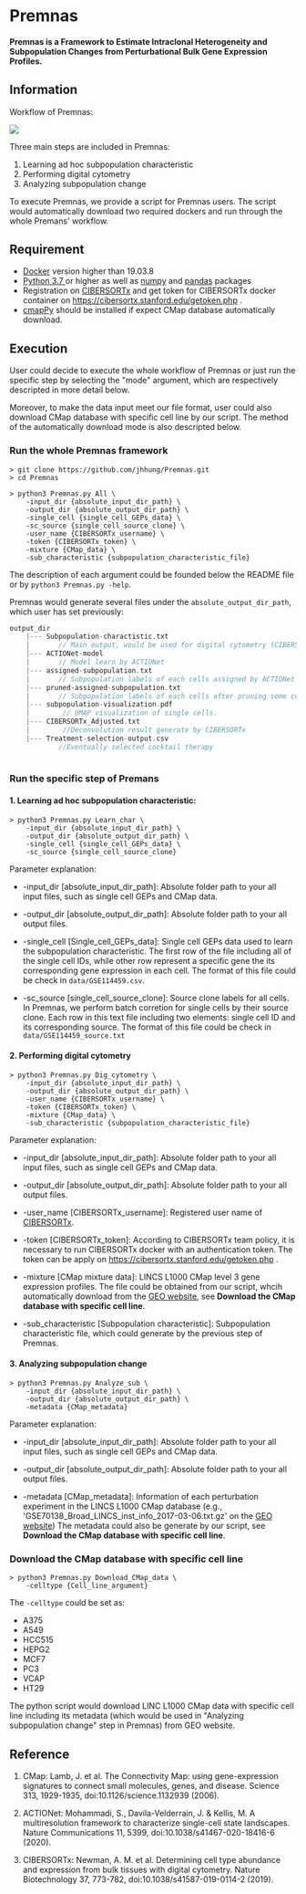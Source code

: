 # Premnas
#### Premnas is a Framework to Estimate Intraclonal Heterogeneity and Subpopulation Changes from Perturbational Bulk Gene Expression Profiles.

## Information

Workflow of Premnas: 

![](https://i.imgur.com/sLydog1.png)


Three main steps are included in Premnas:
1. Learning ad hoc subpopulation characteristic
2. Performing digital cytometry
3. Analyzing subpopulation change

To execute Premnas, we provide a script for Premnas users. The script would automatically download two required dockers and run through the whole Premans' workflow.

## Requirement
* [Docker](https://www.docker.com/) version higher than 19.03.8
* [Python 3.7 ](https://www.python.org/downloads/) or higher as well as [numpy](https://numpy.org/) and [pandas](https://pandas.pydata.org/) packages
* Registration on [CIBERSORTx](https://cibersortx.stanford.edu/index.php) and get token for CIBERSORTx docker container on https://cibersortx.stanford.edu/getoken.php .
* [cmapPy](https://pypi.org/project/cmapPy/) should be installed if expect CMap database automatically download. 



## Execution

User could decide to execute the whole workflow of Premnas or just run the specific step by selecting the "mode" argument, which are respectively descripted in more detail below. 

Moreover, to make the data input meet our file format, user could also download CMap database with specific cell line by our script. The method of the automatically download mode is also descripted below.

### Run the whole Premnas framework

```
> git clone https://github.com/jhhung/Premnas.git
> cd Premnas
    
> python3 Premnas.py All \
    -input_dir {absolute_input_dir_path} \
    -output_dir {absolute_output_dir_path} \
    -single_cell {single_cell_GEPs_data} \
    -sc_source {single_cell_source_clone} \
    -user_name {CIBERSORTx_username} \
    -token {CIBERSORTx_token} \
    -mixture {CMap_data} \
    -sub_characteristic {subpopulation_characteristic_file}
```

The description of each argument could be founded below the README file or by `python3 Premnas.py -help`. 

Premnas would generate several files under the ```absolute_output_dir_path```, which user has set previously:
```c
output_dir   
    |--- Subpopulation-charactistic.txt 
    |       // Main output, would be used for digital cytometry (CIBERSORTx)
    |--- ACTIONet-model
    |       // Model learn by ACTIONet
    |--- assigned-subpopulation.txt
    |       // Subpopulation labels of each cells assigned by ACTIONet
    |--- pruned-assigned-subpopulation.txt
    |       // Subpopulation labels of each cells after pruning some cells by considering archetypal explicit function
    |--- subpopulation-visualization.pdf
    |        // UMAP visualization of single cells.
    |--- CIBERSORTx_Adjusted.txt
    |        //Deconvolution result generate by CIBERSORTx
    |--- Treatment-selection-output.csv
            //Eventually selected cocktail therapy
            
```

### Run the specific step of Premans

#### 1. Learning ad hoc subpopulation characteristic:

```
> python3 Premnas.py Learn_char \
    -input_dir {absolute_input_dir_path} \
    -output_dir {absolute_output_dir_path} \
    -single_cell {single_cell_GEPs_data} \
    -sc_source {single_cell_source_clone} 
```
Parameter explanation:
* -input_dir [absolute_input_dir_path]:
        Absolute folder path to your all input files, such as single cell GEPs and CMap data.
        
* -output_dir [absolute_output_dir_path]: 
        Absolute folder path to your all output files.   

* -single_cell [Single_cell_GEPs_data]: 
        Single cell GEPs data used to learn the subpopulation characteristic. The first row of the file including all of the single cell IDs, while other row represent a specific gene the its corresponding gene expression in each cell. The format of this file could be check in ```data/GSE114459.csv```.

* -sc_source [single_cell_source_clone]: 
        Source clone labels for all cells. In Premnas, we perform batch corretion for single cells by their source clone. Each row in this text file including two elements: single cell ID and its corresponding source. The format of this file could be check in ```data/GSE114459_source.txt```

#### 2. Performing digital cytometry

```
> python3 Premnas.py Dig_cytometry \
    -input_dir {absolute_input_dir_path} \
    -output_dir {absolute_output_dir_path} \
    -user_name {CIBERSORTx_username} \
    -token {CIBERSORTx_token} \
    -mixture {CMap_data} \
    -sub_characteristic {subpopulation_characteristic_file}
```

Parameter explanation:
* -input_dir [absolute_input_dir_path]:
        Absolute folder path to your all input files, such as single cell GEPs and CMap data.
        
* -output_dir [absolute_output_dir_path]: 
        Absolute folder path to your all output files.   

* -user_name [CIBERSORTx_username]:
        Registered user name of [CIBERSORTx](https://cibersortx.stanford.edu/index.php). 

* -token [CIBERSORTx_token]: 
        According to CIBERSORTx team policy, it is necessary to run CIBERSORTx docker with an authentication token. The token can be apply on https://cibersortx.stanford.edu/getoken.php .

* -mixture [CMap mixture data]: 
        LINCS L1000 CMap level 3 gene expression profiles. The file could be obtained from our script, whcih automatically download from the [GEO website](https://www.ncbi.nlm.nih.gov/geo/query/acc.cgi?acc=GSE70138), see **Download the CMap database with specific cell line**.
        
* -sub_characteristic [Subpopulation characteristic]: 
        Subpopulation characteristic file, which could generate by the previous step of Premnas.

#### 3. Analyzing subpopulation change

```
> python3 Premnas.py Analyze_sub \
    -input_dir {absolute_input_dir_path} \
    -output_dir {absolute_output_dir_path} \
    -metadata {CMap_metadata}
```
Parameter explanation:
* -input_dir [absolute_input_dir_path]:
        Absolute folder path to your all input files, such as single cell GEPs and CMap data.
        
* -output_dir [absolute_output_dir_path]: 
        Absolute folder path to your all output files.
        
* -metadata [CMap_metadata]: 
        Information of each perturbation experiment in the LINCS L1000 CMap database (e.g., 'GSE70138_Broad_LINCS_inst_info_2017-03-06.txt.gz' on the [GEO website](https://www.ncbi.nlm.nih.gov/geo/query/acc.cgi?acc=GSE70138)) The metadata could also be generate by our script, see **Download the CMap database with specific cell line**. 

### Download the CMap database with specific cell line

```
> python3 Premnas.py Download_CMap_data \
    -celltype {Cell_line_argument}
```
The `-celltype` could be set as:
* A375
* A549
* HCC515
* HEPG2
* MCF7
* PC3
* VCAP
* HT29

The python script would download LINC L1000 CMap data with specific cell line including its metadata (which would be used in "Analyzing subpopulation change" step in Premnas) from GEO website.   

        

## Reference
1. CMap: Lamb, J. et al. The Connectivity Map: using gene-expression signatures to connect small molecules, genes, and disease. Science 313, 1929-1935, doi:10.1126/science.1132939 (2006).

2. ACTIONet: Mohammadi, S., Davila-Velderrain, J. & Kellis, M. A multiresolution framework to characterize single-cell state landscapes. Nature Communications 11, 5399, doi:10.1038/s41467-020-18416-6 (2020).
3. CIBERSORTx: Newman, A. M. et al. Determining cell type abundance and expression from bulk tissues with digital cytometry. Nature Biotechnology 37, 773-782, doi:10.1038/s41587-019-0114-2 (2019).